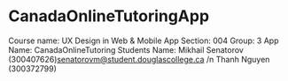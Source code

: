 # CanadaOnlineTutoringApp

Course name: UX Design in Web & Mobile App
Section: 004
Group: 3
App Name: CanadaOnlineTutoring
Students Name: Mikhail Senatorov (300407626)senatorovm@student.douglascollege.ca /n
                Thanh Nguyen (300372799)
